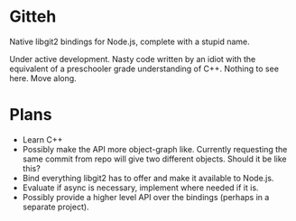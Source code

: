# Gitteh

Native libgit2 bindings for Node.js, complete with a stupid name.

Under active development. Nasty code written by an idiot with the equivalent of a preschooler grade understanding of C++. Nothing to see here. Move along.

# Plans

* Learn C++
* Possibly make the API more object-graph like. Currently requesting the same commit from repo will give two different objects. Should it be like this?
* Bind everything libgit2 has to offer and make it available to Node.js.
* Evaluate if async is necessary, implement where needed if it is.
* Possibly provide a higher level API over the bindings (perhaps in a separate project).